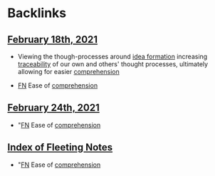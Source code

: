 
# Backlinks
## [February 18th, 2021](<February 18th, 2021.md>)
- Viewing the though-processes around [idea formation](<idea formation.md>) increasing  [traceability](<traceability.md>) of our own and others' thought processes, ultimately allowing for easier [comprehension](<comprehension.md>)

- [FN](<FN.md>) Ease of [comprehension](<comprehension.md>)

## [February 24th, 2021](<February 24th, 2021.md>)
- "[FN](<FN.md>) Ease of [comprehension](<comprehension.md>)

## [Index of Fleeting Notes](<Index of Fleeting Notes.md>)
- "[FN](<FN.md>) Ease of [comprehension](<comprehension.md>)

